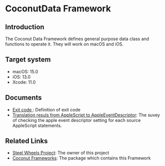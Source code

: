 # CoconutData Framework
## Introduction
The Coconut Data Framework defines general purpose data class and functions to operate it. They will work on macOS and iOS.

## Target system
* macOS: 15.0
* iOS:   13.0
* Xcode: 11.0

## Documents
* [Exit code ](https://github.com/steelwheels/Coconut/blob/master/CoconutData/Document/ExitCode.md): Definition of exit code
* [Translation resuls from AppleScript to AppleEventDescriptor](./Document/AppleEvent/applescript_to_eventdescriptor.md): The suvey of checking the apple event descriptor setting for each source AppleScript statements.

## Related Links
* [Steel Wheels Project](https://steelwheels.github.io): The owner of this project
* [Coconut Frameworks](https://github.com/steelwheels/Coconut/blob/master/README.md): The package which contains this Framework
